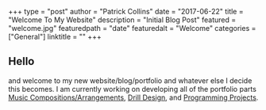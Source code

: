 +++
type = "post"
author = "Patrick Collins"
date = "2017-06-22"
title = "Welcome To My Website"
description = "Initial Blog Post"
featured = "welcome.jpg"
featuredpath = "date"
featuredalt = "Welcome"
categories = ["General"]
linktitle = ""
+++

## Hello

and welcome to my new website/blog/portfolio and whatever else I decide this becomes.
I am currently working on developing all of the portfolio parts [Music Compositions/Arrangements](/music),
[Drill Design](/drill), and [Programming Projects](/programming).
